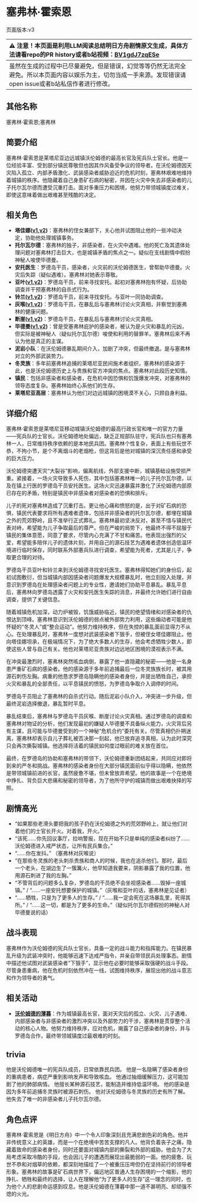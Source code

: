 # 塞弗林·霍索恩
页面版本:v3
 

| :warning: 注意！本页面是利用LLM阅读总结明日方舟剧情原文生成，具体方法请看repo的PR history或者b站视频：[BV1gdJ7zqESe](https://www.bilibili.com/video/BV1gdJ7zqESe/)         |
|:----------------------------|
| 虽然在生成的过程中已尽量避免，但是错误，幻觉等等仍然无法完全避免。所以本页面内容以娱乐为主，切勿当成一手来源。发现错误请open issue或者b站私信作者进行修改。|



## 其他名称
塞弗林·霍索恩;塞弗林
## 简要介绍
塞弗林·霍索恩是莱塔尼亚边远城镇沃伦姆德的最高长官及宪兵队士官长。他是一位经验丰富、受到部分镇民尊敬但也因其作风备受争议的领导者。在沃伦姆德因天灾陷入孤立、内部矛盾激化、武装感染者威胁迫近的危机时刻，塞弗林艰难地维持着城镇的秩序。他隐藏着自己身患矿石病的秘密，并因在火灾中失去非感染者的儿子托尔瓦尔德而遭受沉重打击。面对多重压力和困境，他努力带领城镇度过难关，即使这意味着做出艰难甚至残酷的决定。
## 相关角色
-   **塔佳娜([v1](../chars/extended_char_ta_jia_na.md),[v2](extended_char_ta_jia_na.md))**：塞弗林的侄女兼部下，关心他并试图阻止他的一些冲动决定，协助他处理城镇事务。
-   **托尔瓦尔德**：塞弗林的独子，非感染者，在火灾中遇难。他的死亡及其遗体处理问题对塞弗林打击巨大，也是城镇矛盾的焦点之一。疑似在支线剧情中假扮神秘人唆使毕德曼。
-   **安托医生**：罗德岛干员，感染者，火灾前的沃伦姆德医生，曾帮助毕德曼。火灾后失踪（疑似遇难）。塞弗林对她表示尊敬。
-   **亚叶([v1](../chars/char_345_folnic.md),[v2](char_345_folnic.md))**：罗德岛干员，前来寻找安托。起初对塞弗林抱有怀疑，后协助调查并干预塞弗林的自杀式行为。
-   **铃兰([v1](../chars/char_358_lisa.md),[v2](char_358_lisa.md))**：罗德岛干员，前来寻找安托。与亚叶一同协助调查。
-   **灰喉([v1](../chars/char_367_swllow.md),[v2](char_367_swllow.md))**：罗德岛干员，在暴乱后与塞弗林讨论火灾真相，并察觉到塞弗林的健康问题。
-   **断崖([v1](../chars/char_294_ayer.md),[v2](char_294_ayer.md))**：罗德岛干员，在暴乱后与塞弗林讨论火灾真相。
-   **毕德曼([v1](../chars/extended_char_bi_de_man.md),[v2](extended_char_bi_de_man.md))**：曾是受塞弗林庇护的感染者，被认为是火灾和暴乱的元凶，但实际是被神秘人（疑似托尔瓦尔德）唆使和利用的替罪羊。塞弗林后来不再认为他是真正的主谋。
-   **泥岩小队**：在沃伦姆德暴乱期间介入，加剧了冲突，但最终撤退。是与塞弗林对立的外部武装势力。
-   **冬灵族**：多年前塞弗林追捕的莱塔尼亚民间施术者组织，塞弗林的感染源于此，也是沃伦姆德历史上与贵族和官方冲突的焦点。塞弗林对此段历史知情。
-   **镇民**：包括非感染者和感染者，在危机中因恐惧和饥饿爆发冲突，对塞弗林的领导态度复杂。塞弗林始终心系他们的生存。
-   **莱塔尼亚高层**：塞弗林认为他们对边远城镇的困境漠不关心，只顾自身利益。
## 详细介绍
塞弗林·霍索恩是莱塔尼亚移动城镇沃伦姆德的最高行政长官和唯一的官方力量——宪兵队的士官长。沃伦姆德地处偏远，缺乏正规部队驻守，宪兵队也只有塞弗林一人，日常维持秩序依赖的是本地民兵团。塞弗林个性复杂，表面上有些玩世不恭，不拘小节，是个不离烟斗的老烟枪，但这背后是他对城镇的深沉责任感和承受的巨大压力。

沃伦姆德突遭天灾“大裂谷”影响，偏离航线，外部支援中断，城镇基础设施受损严重。紧接着，一场火灾导致多人死伤，其中包括塞弗林唯一的儿子托尔瓦尔德，以及在镇上行医的罗德岛干员安托医生。这场火灾迅速暴露并激化了沃伦姆德内部原已存在的矛盾，特别是镇民中非感染者对感染者的恐惧和排斥。

儿子的死对塞弗林造成了沉重打击。更让他心痛和愤怒的是，出于对矿石病的恐惧，镇民代表要求将所有遇难者遗体，包括并非感染者的托尔瓦尔德，都埋在城镇之外的荒郊野岭，且不准举行正式葬礼。塞弗林最初坚决反对，甚至不惜与镇民代表对峙，希望能为儿子争取最后的尊严。但在严峻的局势下，他最终不得不屈服于镇民的集体意愿，同意了要求，尽管内心充满了不甘和痛苦。他表现出强烈的父爱，希望能多陪伴儿子的遗体片刻，并用自己的源石技艺为遇难者遗体创造低温环境进行临时保存，同时联系外部憲兵队进行调查，希望能为死者，尤其是儿子，争取更合理的对待。

罗德岛干员亚叶和铃兰来到沃伦姆德寻找安托医生。塞弗林得知她们的身份后，起初试图敷衍，但当城镇内部因感染者问题爆发大规模暴乱时，他立刻投入处理，并意识到罗德岛在处理感染者问题上的专业性，邀请她们协助平息暴乱。暴乱平息后，塞弗林向罗德岛透露了火灾和安托医生失踪的消息，并最终允许她们进行自由调查，提供了关键信息。

随着城镇危机加深，动力炉被毁，饥饿威胁临近，镇民的绝望情绪和对感染者的仇恨达到顶峰。塞弗林意识到沃伦姆德的弱点被外部势力利用，这些煽动者可能是他怀疑的“冬灵人”或“整合运动”。他努力维持秩序，但在失控的暴乱面前显得力不从心。在处理暴乱时，塞弗林一度想对武装感染者下狠手，但被侄女塔佳娜阻止。他向塔佳娜坦承，在极端情况下，为了绝大多数人的生存，他会考虑牺牲少数人，即使这些人曾与自己有关。他也对莱塔尼亚贵族对边远地区困境的漠视表示不满。

在冲突最激烈时，塞弗林突然咳血病倒，暴露了他一直隐藏的秘密——他是一名身患严重矿石病的感染者。他的感染源于多年前追捕最后一位冬灵族族长时，被其用源石刺伤左胸。病重的他恳求罗德岛隐瞒他的感染者身份，并提出牺牲自己，承担火灾和暴乱的全部责任，以平息镇民的愤怒，为罗德岛争取介入调停的时间。

罗德岛干员阻止了塞弗林的自杀式行动。随后泥岩小队介入，冲突进一步升级，但最终泥岩选择撤退，暴乱暂时平息。

暴乱结束后，塞弗林与罗德岛干员灰喉、断崖讨论火灾真相。通过罗德岛的调查和塞弗林对物证的分析，他们发现最初的嫌疑人毕德曼不具备纵火能力，火灾背后另有主谋，且可能与毕德曼受到的一个神秘“危机合约”委托有关。尽管真相仍扑朔迷离，塞弗林却表示自儿子葬礼被否决那一刻起，他已放弃追寻真相，认为此时深究只会再次撕裂城镇。他选择将活着的镇民如何度过眼前的难关放在首位。

最终，在罗德岛的协助和塞弗林的带领下，沃伦姆德重新团结起来，共同应对即将到来的严冬和挑战。塞弗林的感染者身份在大部分镇民面前似乎得以隐瞒，他依然是带领城镇前进的长官，虽然疲惫不堪，但未曾放弃希望。他的故事是一个在绝境中挣扎、背负巨大悲痛和秘密的领导者，为了他所守护的城镇而做出艰难抉择的写照。
## 剧情高光
*   “如果那些老滑头要把我的孩子扔在沃伦姆德之外的荒郊野岭上，就让他们对着他们的士官长开火。对着我，开火。”
*   “该死......你先回议事厅，拉响警报，现在开始不只是单纯的感染者纠纷了......沃伦姆德进入戒严状态，让所有民兵集合。”
*   “......你在发抖。” （塞弗林对灰喉说）
*   “在那些冬灵族的老头刺杀贵族和商人的时候，我也在追杀他们。那时，最后一个老头，在湖边生了一簇篝火，他早知道我要来，阴影暴露了我的位置，他用源石刺进了我的左胸。”
*   “不管背后的问题多么复杂，罗德岛的干员绝不会坐视感染者......毁掉一座城镇。” / “......一座安托想要保护的城镇。”（灰喉和亚叶的话，塞弗林是见证者）
*   “......牺牲，只是为了更多人的生存。” / “......我一定会死在这场暴乱里，死得其所。” / “......这一切，都是为了更多的生命。”（疑似托尔瓦尔德假扮的神秘人对毕德曼说的话）
## 战斗表现
塞弗林作为沃伦姆德的宪兵队士官长，具备一定的战斗能力和指挥能力。在镇民暴乱升级为武装冲突时，他能够迅速下达戒严指令，并亲自带领民兵处理事态。剧情中描述他试图对武装感染者“下狠手”，显示他在必要时能够采取强硬的战斗手段。尽管身患重病，他在危机时刻依然冲在一线，试图维持秩序，展现出他的战斗意志和作为领导者的勇气。
## 相关活动
-   **[沃伦姆德的薄暮](../stories/act11d0.md)**：作为城镇最高长官，面对天灾后的孤立、火灾、儿子遇难、内部感染者与非感染者的激烈冲突以及外部势力的干涉，塞弗林是贯穿整个活动的核心人物。他努力维持秩序，应对危机，揭露了自己感染者的身份，并与罗德岛合作，最终带领城镇度过最艰难的时刻。
## trivia
他是沃伦姆德唯一的宪兵队成员，日常依靠民兵团。
他是一名隐瞒了感染者身份的重病患者，病症严重到影响发声和导致咳血。
他通过抽烟缓解压力，这可能加剧了他的肺部病情。
他擅长某种源石技艺，能制造并维持低温环境。
他的感染是因为多年前追捕冬灵族时被源石刺伤。
他对沃伦姆德与冬灵族的历史有所了解。
他失去了唯一的非感染者儿子托尔瓦尔德。
## 角色点评
塞弗林·霍索恩是《明日方舟》中一个令人印象深刻且充满悲剧色彩的角色。他并非传统意义上的英雄，而是一个在绝境中苦苦支撑的凡人。他背负着丧子之痛，隐藏着致命的感染者身份，同时还要面对城镇内部的撕裂和外部的威胁。他会为了大局考虑采取冷酷的手段，也会因儿子的遭遇而展现出最脆弱的一面。他的疲惫、玩世不恭和对烟草的依赖，都深刻地描绘了一个被重压压垮但仍在坚持前行的领导者形象。塞弗林的故事是矿石病世界下，偏远地区普通人生存困境的一个缩影，他的挣扎、牺牲和最终的选择，让人在理解他“为了更多人的生存”这一理念的同时，也为他个人的悲剧命运感到叹息。他是沃伦姆德在薄暮中那一道不甚明亮、却顽强不熄的火光。